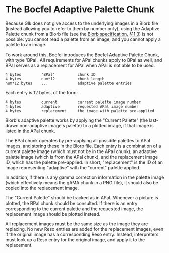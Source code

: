 # The Bocfel Adaptive Palette Chunk

Because Glk does not give access to the underlying images in a Blorb file
(instead allowing you to refer to them by number only), using the Adaptive
Palette chunk from a Blorb file (see the [Blorb specification,
§11.3](https://www.eblong.com/zarf/blorb/blorb.html#s11.3)) is not possible:
you cannot read a palette from an image, and you cannot apply a palette to an
image.

To work around this, Bocfel introduces the Bocfel Adaptive Palette
Chunk, with type 'BPal'. All requirements for APal chunks apply to BPal
as well, and BPal serves as a replacement for APal when APal is not able
to be used.

    4 bytes         'BPal'          chunk ID
    4 bytes         num*12          chunk length
    num*12 bytes    ...             adaptive palette entries

Each entry is 12 bytes, of the form:

    4 bytes         current         current palette image number
    4 bytes         adaptive        requested APal image number
    4 bytes         replacement     the image with palette pre-applied

Blorb's adaptive palette works by applying the "Current Palette" (the
last-drawn non-adaptive image's palette) to a plotted image, if that
image is listed in the APal chunk.

The BPal chunk operates by pre-applying all possible palettes to APal
images, and storing these in the Blorb file. Each entry is a combination
of a current palette image (which must not be in the APal chunk), an
adaptive palette image (which is from the APal chunk), and the
replacement image ID, which has the palette pre-applied. In short,
"replacement" is the ID of an image representing "adaptive" with the
"current" palette applied.

In addition, if there is any gamma correction information in the palette
image (which effectively means the gAMA chunk in a PNG file), it should
also be copied into the replacement image.

The "Current Palette" should be tracked as in APal. Whenever a picture
is plotted, the BPal chunk should be consulted. If there is an entry
corresponding to the current palette and the requested image, the
replacement image should be plotted instead.

All replacement images must be the same size as the image they are
replacing. No new Reso entries are added for the replacement images,
even if the original image has a corresponding Reso entry. Instead,
interpreters must look up a Reso entry for the original image, and apply
it to the replacement.
